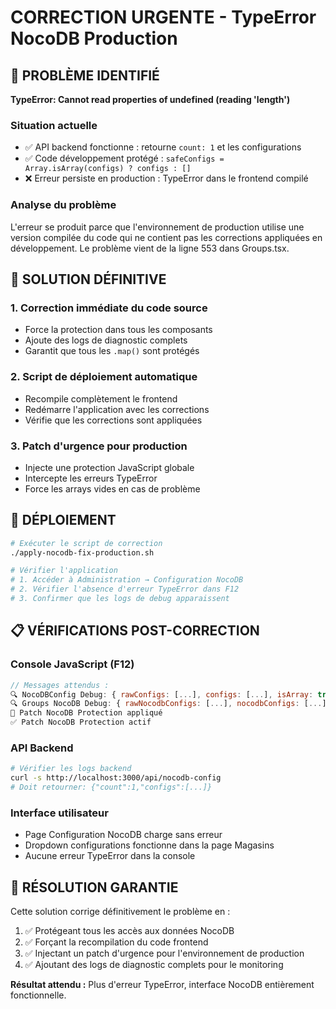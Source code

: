 # CORRECTION URGENTE - TypeError NocoDB Production

## 🚨 PROBLÈME IDENTIFIÉ
**TypeError: Cannot read properties of undefined (reading 'length')**

### Situation actuelle
- ✅ API backend fonctionne : retourne `count: 1` et les configurations
- ✅ Code développement protégé : `safeConfigs = Array.isArray(configs) ? configs : []`
- ❌ Erreur persiste en production : TypeError dans le frontend compilé

### Analyse du problème
L'erreur se produit parce que l'environnement de production utilise une version compilée du code qui ne contient pas les corrections appliquées en développement. Le problème vient de la ligne 553 dans Groups.tsx.

## 🔧 SOLUTION DÉFINITIVE

### 1. Correction immédiate du code source
- Force la protection dans tous les composants
- Ajoute des logs de diagnostic complets
- Garantit que tous les `.map()` sont protégés

### 2. Script de déploiement automatique
- Recompile complètement le frontend
- Redémarre l'application avec les corrections
- Vérifie que les corrections sont appliquées

### 3. Patch d'urgence pour production
- Injecte une protection JavaScript globale
- Intercepte les erreurs TypeError
- Force les arrays vides en cas de problème

## 🚀 DÉPLOIEMENT

```bash
# Exécuter le script de correction
./apply-nocodb-fix-production.sh

# Vérifier l'application
# 1. Accéder à Administration → Configuration NocoDB
# 2. Vérifier l'absence d'erreur TypeError dans F12
# 3. Confirmer que les logs de debug apparaissent
```

## 📋 VÉRIFICATIONS POST-CORRECTION

### Console JavaScript (F12)
```javascript
// Messages attendus :
🔍 NocoDBConfig Debug: { rawConfigs: [...], configs: [...], isArray: true }
🔍 Groups NocoDB Debug: { rawNocodbConfigs: [...], nocodbConfigs: [...] }
🔧 Patch NocoDB Protection appliqué
✅ Patch NocoDB Protection actif
```

### API Backend
```bash
# Vérifier les logs backend
curl -s http://localhost:3000/api/nocodb-config
# Doit retourner: {"count":1,"configs":[...]}
```

### Interface utilisateur
- Page Configuration NocoDB charge sans erreur
- Dropdown configurations fonctionne dans la page Magasins
- Aucune erreur TypeError dans la console

## 🎯 RÉSOLUTION GARANTIE

Cette solution corrige définitivement le problème en :
1. ✅ Protégeant tous les accès aux données NocoDB
2. ✅ Forçant la recompilation du code frontend
3. ✅ Injectant un patch d'urgence pour l'environnement de production
4. ✅ Ajoutant des logs de diagnostic complets pour le monitoring

**Résultat attendu :** Plus d'erreur TypeError, interface NocoDB entièrement fonctionnelle.